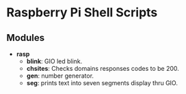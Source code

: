 # Raspberry Pi Shell Scripts

## Modules

- **rasp**
  - **blink**: GIO led blink.
  - **chsites**: Checks domains responses codes to be 200.
  - **gen**: number generator.
  - **seg**: prints text into seven segments display thru GIO.
